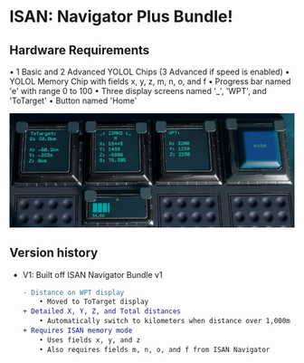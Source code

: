 # ISAN: Navigator Plus Bundle!

## Hardware Requirements
• 1 Basic and 2 Advanced YOLOL Chips (3 Advanced if speed is enabled)
• YOLOL Memory Chip with fields x, y, z, m, n, o, and f
• Progress bar named 'e' with range 0 to 100
• Three display screens named '_', 'WPT', and 'ToTarget'
• Button named 'Home'

![nav_plus_example](./nav_plus_example.png)

## Version history

- V1: Built off ISAN Navigator Bundle v1
    ```diff
    - Distance on WPT display
        • Moved to ToTarget display
    + Detailed X, Y, Z, and Total distances
        • Automatically switch to kilometers when distance over 1,000m
    + Requires ISAN memory mode
        • Uses fields x, y, and z
        • Also requires fields m, n, o, and f from ISAN Navigator
    ```
